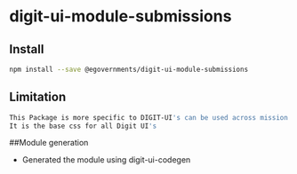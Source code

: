 <!-- TODO: update this -->

# digit-ui-module-submissions



## Install

```bash
npm install --save @egovernments/digit-ui-module-submissions
```

## Limitation

```bash
This Package is more specific to DIGIT-UI's can be used across mission's
It is the base css for all Digit UI's
```


##Module generation 

- Generated the module using digit-ui-codegen